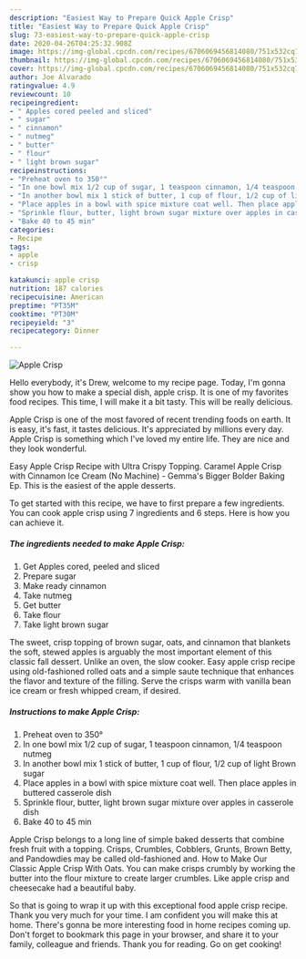 ```yaml
---
description: "Easiest Way to Prepare Quick Apple Crisp"
title: "Easiest Way to Prepare Quick Apple Crisp"
slug: 73-easiest-way-to-prepare-quick-apple-crisp
date: 2020-04-26T04:25:32.908Z
image: https://img-global.cpcdn.com/recipes/6706069456814080/751x532cq70/apple-crisp-recipe-main-photo.jpg
thumbnail: https://img-global.cpcdn.com/recipes/6706069456814080/751x532cq70/apple-crisp-recipe-main-photo.jpg
cover: https://img-global.cpcdn.com/recipes/6706069456814080/751x532cq70/apple-crisp-recipe-main-photo.jpg
author: Joe Alvarado
ratingvalue: 4.9
reviewcount: 10
recipeingredient:
- " Apples cored peeled and sliced"
- " sugar"
- " cinnamon"
- " nutmeg"
- " butter"
- " flour"
- " light brown sugar"
recipeinstructions:
- "Preheat oven to 350°"
- "In one bowl mix 1/2 cup of sugar, 1 teaspoon cinnamon, 1/4 teaspoon nutmeg"
- "In another bowl mix 1 stick of butter, 1 cup of flour, 1/2 cup of light Brown sugar"
- "Place apples in a bowl with spice mixture coat well. Then place apples in buttered casserole dish"
- "Sprinkle flour, butter, light brown sugar mixture over apples in casserole dish"
- "Bake 40 to 45 min"
categories:
- Recipe
tags:
- apple
- crisp

katakunci: apple crisp 
nutrition: 187 calories
recipecuisine: American
preptime: "PT35M"
cooktime: "PT30M"
recipeyield: "3"
recipecategory: Dinner

---
```



![Apple Crisp](https://img-global.cpcdn.com/recipes/6706069456814080/751x532cq70/apple-crisp-recipe-main-photo.jpg)

Hello everybody, it's Drew, welcome to my recipe page. Today, I'm gonna show you how to make a special dish, apple crisp. It is one of my favorites food recipes. This time, I will make it a bit tasty. This will be really delicious.

Apple Crisp is one of the most favored of recent trending foods on earth. It is easy, it's fast, it tastes delicious. It's appreciated by millions every day. Apple Crisp is something which I've loved my entire life. They are nice and they look wonderful.

Easy Apple Crisp Recipe with Ultra Crispy Topping. Caramel Apple Crisp with Cinnamon Ice Cream (No Machine) - Gemma&#39;s Bigger Bolder Baking Ep. This is the easiest of the apple desserts.


To get started with this recipe, we have to first prepare a few ingredients. You can cook apple crisp using 7 ingredients and 6 steps. Here is how you can achieve it.

##### The ingredients needed to make Apple Crisp:

1. Get  Apples cored, peeled and sliced
1. Prepare  sugar
1. Make ready  cinnamon
1. Take  nutmeg
1. Get  butter
1. Take  flour
1. Take  light brown sugar


The sweet, crisp topping of brown sugar, oats, and cinnamon that blankets the soft, stewed apples is arguably the most important element of this classic fall dessert. Unlike an oven, the slow cooker. Easy apple crisp recipe using old-fashioned rolled oats and a simple saute technique that enhances the flavor and texture of the filling. Serve the crisps warm with vanilla bean ice cream or fresh whipped cream, if desired. 

##### Instructions to make Apple Crisp:

1. Preheat oven to 350°
1. In one bowl mix 1/2 cup of sugar, 1 teaspoon cinnamon, 1/4 teaspoon nutmeg
1. In another bowl mix 1 stick of butter, 1 cup of flour, 1/2 cup of light Brown sugar
1. Place apples in a bowl with spice mixture coat well. Then place apples in buttered casserole dish
1. Sprinkle flour, butter, light brown sugar mixture over apples in casserole dish
1. Bake 40 to 45 min


Apple Crisp belongs to a long line of simple baked desserts that combine fresh fruit with a topping. Crisps, Crumbles, Cobblers, Grunts, Brown Betty, and Pandowdies may be called old-fashioned and. How to Make Our Classic Apple Crisp With Oats. You can make crisps crumbly by working the butter into the flour mixture to create larger crumbles. Like apple crisp and cheesecake had a beautiful baby. 

So that is going to wrap it up with this exceptional food apple crisp recipe. Thank you very much for your time. I am confident you will make this at home. There's gonna be more interesting food in home recipes coming up. Don't forget to bookmark this page in your browser, and share it to your family, colleague and friends. Thank you for reading. Go on get cooking!
